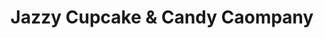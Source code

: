 ---
title: "Jazzy Cupcake & Candy Caompany"
url: /dereham/jazzy-cupcake-and-candy-caompany/
shop: pastry
---